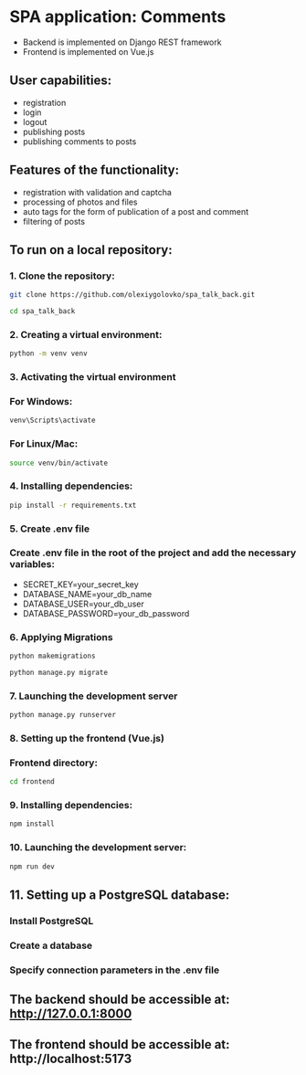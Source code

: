 # SPA application: Comments

- Backend is implemented on Django REST framework
- Frontend is implemented on Vue.js

## User capabilities:

- registration
- login
- logout
- publishing posts
- publishing comments to posts

## Features of the functionality:

- registration with validation and captcha
- processing of photos and files
- auto tags for the form of publication of a post and comment
- filtering of posts

## To run on a local repository:

### 1. Clone the repository:
```bash
git clone https://github.com/olexiygolovko/spa_talk_back.git
```
```bash
cd spa_talk_back
```
### 2. Creating a virtual environment:
```bash
python -m venv venv
```
### 3. Activating the virtual environment
### For Windows:
```bash
venv\Scripts\activate
```
### For Linux/Mac:
```bash
source venv/bin/activate
```

### 4. Installing dependencies:
```bash
pip install -r requirements.txt
```
### 5. Create .env file
### Create .env file in the root of the project and add the necessary variables:
- SECRET_KEY=your_secret_key
- DATABASE_NAME=your_db_name
- DATABASE_USER=your_db_user
- DATABASE_PASSWORD=your_db_password

### 6. Applying Migrations
```bash
python makemigrations
```
```bash
python manage.py migrate
```

### 7. Launching the development server
```bash
python manage.py runserver
```
### 8. Setting up the frontend (Vue.js)
### Frontend directory:
```bash
cd frontend
```
### 9. Installing dependencies:
```bash
npm install
```

### 10. Launching the development server:
```bash
npm run dev
```

## 11. Setting up a PostgreSQL database:
### Install PostgreSQL
### Create a database
### Specify connection parameters in the .env file

## The backend should be accessible at: http://127.0.0.1:8000
## The frontend should be accessible at: http://localhost:5173
